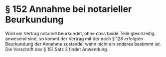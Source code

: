 # § 152 Annahme bei notarieller Beurkundung
Wird ein Vertrag notariell beurkundet, ohne dass beide Teile gleichzeitig anwesend sind, so kommt der Vertrag mit der nach § 128 erfolgten Beurkundung der Annahme zustande, wenn nicht ein anderes bestimmt ist. Die Vorschrift des § 151 Satz 2 findet Anwendung.